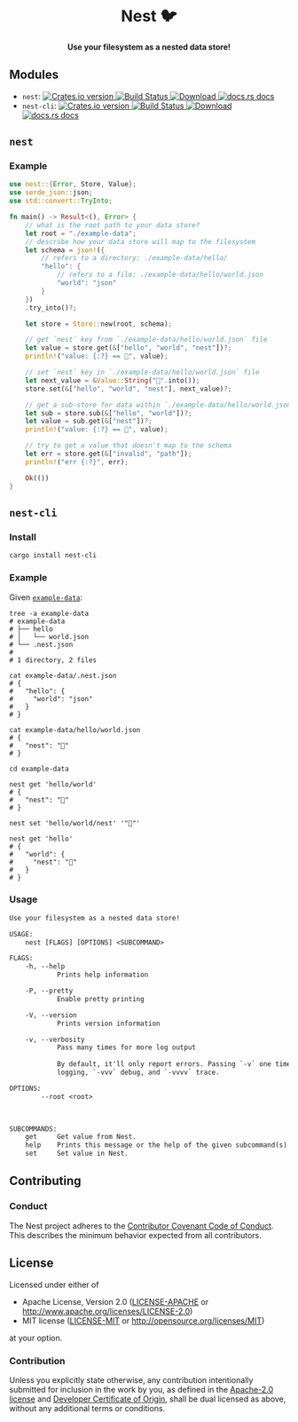 <h1 align="center">Nest 🐦</h1>

<div align="center">
  <strong>
    Use your filesystem as a nested data store!
  </strong>
</div>

## Modules

- `nest`: [![Crates.io version](https://img.shields.io/crates/v/nest.svg?style=flat-square) ](https://crates.io/crates/nest)  [ ![Build Status](https://img.shields.io/travis/ahdinosaur/nest.svg?style=flat-square) ](https://travis-ci.org/ahdinosaur/nest)  [ ![Download](https://img.shields.io/crates/d/nest.svg?style=flat-square) ](https://crates.io/crates/nest)  [![docs.rs docs](https://img.shields.io/badge/docs-latest-blue.svg?style=flat-square)](https://docs.rs/nest)
- `nest-cli`: [![Crates.io version](https://img.shields.io/crates/v/nest-cli.svg?style=flat-square) ](https://crates.io/crates/nest-cli)  [ ![Build Status](https://img.shields.io/travis/ahdinosaur/nest.svg?style=flat-square) ](https://travis-ci.org/ahdinosaur/nest)  [ ![Download](https://img.shields.io/crates/d/nest-cli.svg?style=flat-square) ](https://crates.io/crates/nest-cli)  [![docs.rs docs](https://img.shields.io/badge/docs-latest-blue.svg?style=flat-square)](https://docs.rs/nest-cli)

## `nest`

### Example

```rust
use nest::{Error, Store, Value};
use serde_json::json;
use std::convert::TryInto;

fn main() -> Result<(), Error> {
    // what is the root path to your data store?
    let root = "./example-data";
    // describe how your data store will map to the filesystem
    let schema = json!({
        // refers to a directory: ./example-data/hello/
        "hello": {
            // refers to a file: ./example-data/hello/world.json
            "world": "json"
        }
    })
    .try_into()?;

    let store = Store::new(root, schema);

    // get `nest` key from `./example-data/hello/world.json` file
    let value = store.get(&["hello", "world", "nest"])?;
    println!("value: {:?} == 🐣", value);

    // set `nest` key in `./example-data/hello/world.json` file
    let next_value = &Value::String("🐥".into());
    store.set(&["hello", "world", "nest"], next_value)?;

    // get a sub-store for data within `./example-data/hello/world.json
    let sub = store.sub(&["hello", "world"])?;
    let value = sub.get(&["nest"])?;
    println!("value: {:?} == 🐥", value);

    // try to get a value that doesn't map to the schema
    let err = store.get(&["invalid", "path"]);
    println!("err {:?}", err);

    Ok(())
}
```

## `nest-cli`

### Install

```shell
cargo install nest-cli
```

### Example

Given [`example-data`](./example-data):

```shell
tree -a example-data
# example-data
# ├── hello
# │   └── world.json
# └── .nest.json
#
# 1 directory, 2 files

cat example-data/.nest.json
# {
#   "hello": {
#     "world": "json"
#   }
# }

cat example-data/hello/world.json
# {
#   "nest": "🐣"
# }
```

```shell
cd example-data

nest get 'hello/world'
# {
#   "nest": "🐣"
# }

nest set 'hello/world/nest' '"🐥"'

nest get 'hello'
# {
#   "world": {
#     "nest": "🐥"
#   }
# }
```

### Usage

```txt
Use your filesystem as a nested data store!

USAGE:
    nest [FLAGS] [OPTIONS] <SUBCOMMAND>

FLAGS:
    -h, --help         
            Prints help information

    -P, --pretty       
            Enable pretty printing

    -V, --version      
            Prints version information

    -v, --verbosity    
            Pass many times for more log output
            
            By default, it'll only report errors. Passing `-v` one time also prints warnings, `-vv` enables info
            logging, `-vvv` debug, and `-vvvv` trace.

OPTIONS:
        --root <root>    
            


SUBCOMMANDS:
    get     Get value from Nest.
    help    Prints this message or the help of the given subcommand(s)
    set     Set value in Nest.
```

## Contributing

### Conduct

The Nest project adheres to the [Contributor Covenant Code of Conduct](https://www.contributor-covenant.org/version/1/4/code-of-conduct). This describes the minimum behavior expected from all contributors.

## License

Licensed under either of

- Apache License, Version 2.0 ([LICENSE-APACHE](LICENSE-APACHE) or http://www.apache.org/licenses/LICENSE-2.0)
- MIT license ([LICENSE-MIT](LICENSE-MIT) or http://opensource.org/licenses/MIT)

at your option.

### Contribution

Unless you explicitly state otherwise, any contribution intentionally submitted for inclusion in the work by you, as defined in the [Apache-2.0 license](LICENSE-APACHE) and [Developer Certificate of Origin](CERTIFICATE), shall be dual licensed as above, without any additional terms or conditions.
